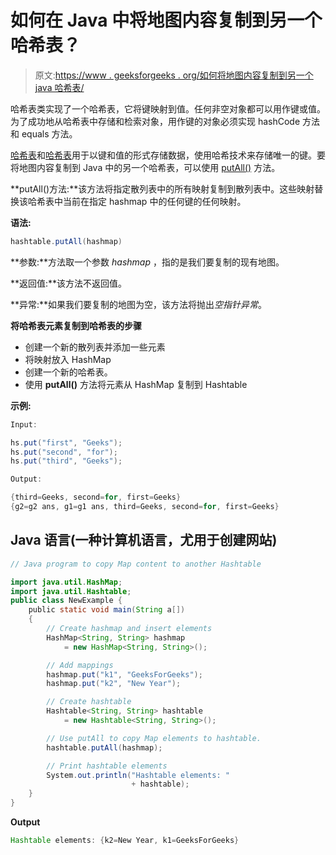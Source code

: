 # 如何在 Java 中将地图内容复制到另一个哈希表？

> 原文:[https://www . geeksforgeeks . org/如何将地图内容复制到另一个 java 哈希表/](https://www.geeksforgeeks.org/how-to-copy-map-content-to-another-hashtable-in-java/)

哈希表类实现了一个哈希表，它将键映射到值。任何非空对象都可以用作键或值。为了成功地从哈希表中存储和检索对象，用作键的对象必须实现 hashCode 方法和 equals 方法。

[哈希表](https://www.geeksforgeeks.org/java-util-hashmap-in-java-with-examples/)和[哈希表](https://www.geeksforgeeks.org/hashtable-in-java/)用于以键和值的形式存储数据，使用哈希技术来存储唯一的键。要将地图内容复制到 Java 中的另一个哈希表，可以使用 [putAll()](https://www.geeksforgeeks.org/hashmap-putall-method-in-java/) 方法。

**putAll()方法:**该方法将指定散列表中的所有映射复制到散列表中。这些映射替换该哈希表中当前在指定 hashmap 中的任何键的任何映射。

**语法:**

```java
hashtable.putAll(hashmap)
```

**参数:**方法取一个参数 *hashmap* ，指的是我们要复制的现有地图。

**返回值:**该方法不返回值。

**异常:**如果我们要复制的地图为空，该方法将抛出*空指针异常*。

**将哈希表元素复制到哈希表的步骤**

*   创建一个新的散列表并添加一些元素
*   将映射放入 HashMap
*   创建一个新的哈希表。
*   使用 **putAll()** 方法将元素从 HashMap 复制到 Hashtable

**示例:**

```java
Input:

hs.put("first", "Geeks");
hs.put("second", "for");
hs.put("third", "Geeks");

Output:

{third=Geeks, second=for, first=Geeks}
{g2=g2 ans, g1=g1 ans, third=Geeks, second=for, first=Geeks}
```

## Java 语言(一种计算机语言，尤用于创建网站)

```java
// Java program to copy Map content to another Hashtable

import java.util.HashMap;
import java.util.Hashtable;
public class NewExample {
    public static void main(String a[])
    {
        // Create hashmap and insert elements
        HashMap<String, String> hashmap
            = new HashMap<String, String>();

        // Add mappings
        hashmap.put("k1", "GeeksForGeeks");
        hashmap.put("k2", "New Year");

        // Create hashtable
        Hashtable<String, String> hashtable
            = new Hashtable<String, String>();

        // Use putAll to copy Map elements to hashtable.
        hashtable.putAll(hashmap);

        // Print hashtable elements
        System.out.println("Hashtable elements: "
                           + hashtable);
    }
}
```

**Output**

```java
Hashtable elements: {k2=New Year, k1=GeeksForGeeks}
```